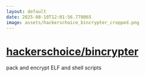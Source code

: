 ```yaml
---
layout: default
date: 2025-08-10T12:01:56.778065
image: assets/hackerschoice_bincrypter_cropped.png
---
```


# [hackerschoice/bincrypter](https://github.com/hackerschoice/bincrypter)

pack and encrypt ELF and shell scripts
